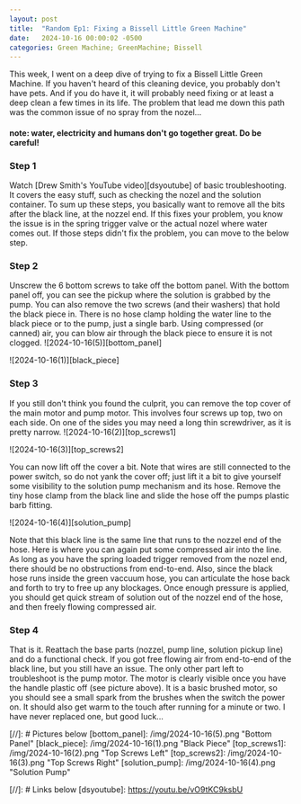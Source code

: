 ```yaml
---
layout: post
title:  "Random Ep1: Fixing a Bissell Little Green Machine"
date:   2024-10-16 00:00:02 -0500
categories: Green Machine; GreenMachine; Bissell
---
```


This week, I went on a deep dive of trying to fix a Bissell Little Green Machine. If you haven't heard of this cleaning device, you probably don't have pets. And if you do have it, it will probably need fixing or at least a deep clean a few times in its life. The problem that lead me down this path was the common issue of no spray from the nozel...

#### note: water, electricity and humans don't go together great. Do be careful!

### Step 1
Watch [Drew Smith's YouTube video][dsyoutube] of basic troubleshooting. It covers the easy stuff, such as checking the nozel and the solution container. To sum up these steps, you basically want to remove all the bits after the black line, at the nozzel end. If this fixes your problem, you know the issue is in the spring trigger valve or the actual nozel where water comes out. If those steps didn't fix the problem, you can move to the below step.

### Step 2
Unscrew the 6 bottom screws to take off the bottom panel. With the bottom panel off, you can see the pickup where the solution is grabbed by the pump. You can also remove the two screws (and their washers) that hold the black piece in. There is no hose clamp holding the water line to the black piece or to the pump, just a single barb. Using compressed (or canned) air, you can blow air through the black piece to ensure it is not clogged.
![2024-10-16(5)][bottom_panel]

![2024-10-16(1)][black_piece]

### Step 3
If you still don't think you found the culprit, you can remove the top cover of the main motor and pump motor. This involves four screws up top, two on each side. On one of the sides you may need a long thin screwdriver, as it is pretty narrow.
![2024-10-16(2)][top_screws1]

![2024-10-16(3)][top_screws2]

You can now lift off the cover a bit. Note that wires are still connected to the power switch, so do not yank the cover off; just lift it a bit to give yourself some visibility to the solution pump mechanism and its hose. Remove the tiny hose clamp from the black line and slide the hose off the pumps plastic barb fitting.

![2024-10-16(4)][solution_pump]

Note that this black line is the same line that runs to the nozzel end of the hose. Here is where you can again put some compressed air into the line. As long as you have the spring loaded trigger removed from the nozel end, there should be no obstructions from end-to-end. Also, since the black hose runs inside the green vaccuum hose, you can articulate the hose back and forth to try to free up any blockages. Once enough pressure is applied, you should get quick stream of solution out of the nozzel end of the hose, and then freely flowing compressed air.

### Step 4
That is it. Reattach the base parts (nozzel, pump line, solution pickup line) and do a functional check. If you got free flowing air from end-to-end of the black line, but you still have an issue. The only other part left to troubleshoot is the pump motor. The motor is clearly visible once you have the handle plastic off (see picture above). It is a basic brushed motor, so you should see a small spark from the brushes when the switch the power on. It should also get warm to the touch after running for a minute or two. I have never replaced one, but good luck...

[//]: # Pictures below
[bottom_panel]: /img/2024-10-16(5).png "Bottom Panel"
[black_piece]: /img/2024-10-16(1).png "Black Piece"
[top_screws1]: /img/2024-10-16(2).png "Top Screws Left"
[top_screws2]: /img/2024-10-16(3).png "Top Screws Right"
[solution_pump]: /img/2024-10-16(4).png "Solution Pump"

[//]: # Links below
[dsyoutube]: https://youtu.be/vO9tKC9ksbU